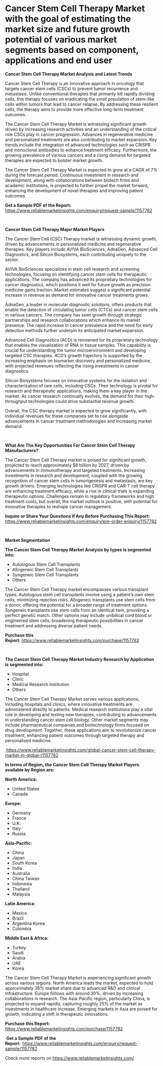 <p><h1>Cancer Stem Cell Therapy Market with the goal of estimating the market size and future growth potential of various market segments based on component, applications and end user</h1></p><p><strong>Cancer Stem Cell Therapy Market Analysis and Latest Trends</strong></p>
<p><p>Cancer Stem Cell Therapy is an innovative approach in oncology that targets cancer stem cells (CSCs) to prevent tumor recurrence and metastasis. Unlike conventional therapies that primarily kill rapidly dividing cells, this therapy focuses on eradicating the small population of stem-like cells within tumors that lead to cancer relapse. By addressing these resilient cells, the therapy aims to provide more effective long-term treatment outcomes.</p><p>The Cancer Stem Cell Therapy Market is witnessing significant growth driven by increasing research activities and an understanding of the critical role CSCs play in cancer progression. Advances in regenerative medicine and personalized treatments are also contributing to market expansion. Key trends include the integration of advanced technologies such as CRISPR and monoclonal antibodies to enhance treatment efficacy. Furthermore, the growing prevalence of various cancers and a rising demand for targeted therapies are expected to bolster market growth.</p><p>The Cancer Stem Cell Therapy Market is expected to grow at a CAGR of 7% during the forecast period. Continuous investment in research and development, along with collaborations between biotech firms and academic institutions, is projected to further propel the market forward, enhancing the development of novel therapies and improving patient outcomes.</p></p>
<p><strong>Get a Sample PDF of the Report:&nbsp;</strong> <a href="https://www.reliablemarketinsights.com/enquiry/request-sample/1157782?utm_campaign=2648&utm_medium=2&utm_source=Github&utm_content=ia&utm_term=03032025&utm_id=cancer-stem-cell-therapy">https://www.reliablemarketinsights.com/enquiry/request-sample/1157782</a></p>
<p>&nbsp;</p>
<p><strong>Cancer Stem Cell Therapy Major Market Players</strong></p>
<p><p>The Cancer Stem Cell (CSC) Therapy market is witnessing dynamic growth, driven by advancements in personalized medicine and regenerative therapies. Key players include AVIVA BioSciences, AdnaGen, Advanced Cell Diagnostics, and Silicon Biosystems, each contributing uniquely to the sector.</p><p>AVIVA BioSciences specializes in stem cell research and screening technologies, focusing on identifying cancer stem cells for therapeutic applications. The company has advanced its proprietary technologies for cancer diagnostics, which positions it well for future growth as precision medicine gains traction. Market estimates suggest a significant potential increase in revenue as demand for innovative cancer treatments grows.</p><p>AdnaGen, a leader in molecular diagnostic solutions, offers products that enable the detection of circulating tumor cells (CTCs) and cancer stem cells in various cancers. The company has seen growth through strategic partnerships and research collaborations which enhance its market presence. The rapid increase in cancer prevalence and the need for early detection methods further underpin its anticipated market expansion.</p><p>Advanced Cell Diagnostics (ACD) is renowned for its proprietary technology that enables the visualization of RNA in tissue samples. This capability is crucial for understanding the tumor microenvironment and developing targeted CSC therapies. ACD’s growth trajectory is supported by the increasing emphasis on biomarker discovery and personalized medicine, with projected revenues reflecting the rising investments in cancer diagnostics.</p><p>Silicon Biosystems focuses on innovative systems for the isolation and characterization of rare cells, including CSCs. Their technology is pivotal for research and therapeutic applications, making them a key player in the market. As cancer research continually evolves, the demand for their high-throughput technologies could drive substantial revenue growth.</p><p>Overall, the CSC therapy market is expected to grow significantly, with individual revenues for these companies set to rise alongside advancements in cancer treatment methodologies and increasing market demand.</p></p>
<p>&nbsp;</p>
<p><strong>What Are The Key Opportunities For Cancer Stem Cell Therapy Manufacturers?</strong></p>
<p><p>The Cancer Stem Cell Therapy market is poised for significant growth, projected to reach approximately $8 billion by 2027, driven by advancements in immunotherapy and targeted treatments. Increasing investments in research and development, coupled with the growing recognition of cancer stem cells in tumorigenesis and metastasis, are key growth drivers. Emerging technologies like CRISPR and CAR-T cell therapy are enhancing treatment efficacy, while a rise in clinical trials is expanding therapeutic options. Challenges remain in regulatory frameworks and high treatment costs, but overall, the market outlook is positive, with potential for innovative therapies to reshape cancer management.</p></p>
<p><strong>Inquire or Share Your Questions If Any Before Purchasing This Report:</strong> <a href="https://www.reliablemarketinsights.com/enquiry/pre-order-enquiry/1157782?utm_campaign=2648&utm_medium=2&utm_source=Github&utm_content=ia&utm_term=03032025&utm_id=cancer-stem-cell-therapy">https://www.reliablemarketinsights.com/enquiry/pre-order-enquiry/1157782</a></p>
<p>&nbsp;</p>
<p><strong>Market Segmentation</strong></p>
<p><strong>The Cancer Stem Cell Therapy Market Analysis by types is segmented into:</strong></p>
<p><ul><li>Autologous Stem Cell Transplants</li><li>Allogeneic Stem Cell Transplants</li><li>Syngeneic Stem Cell Transplants</li><li>Others</li></ul></p>
<p><p>The Cancer Stem Cell Therapy market encompasses various transplant types. Autologous stem cell transplants involve using a patient’s own stem cells, minimizing rejection risks. Allogeneic transplants use stem cells from a donor, offering the potential for a broader range of treatment options. Syngeneic transplants use stem cells from an identical twin, providing a perfect genetic match. Other options may include umbilical cord blood or engineered stem cells, broadening therapeutic possibilities in cancer treatment and addressing diverse patient needs.</p></p>
<p><strong>Purchase this Report:&nbsp;</strong><a href="https://www.reliablemarketinsights.com/purchase/1157782?utm_campaign=2648&utm_medium=2&utm_source=Github&utm_content=ia&utm_term=03032025&utm_id=cancer-stem-cell-therapy">https://www.reliablemarketinsights.com/purchase/1157782</a></p>
<p>&nbsp;</p>
<p><strong>The Cancer Stem Cell Therapy Market Industry Research by Application is segmented into:</strong></p>
<p><ul><li>Hospital</li><li>Clinic</li><li>Medical Research Institution</li><li>Others</li></ul></p>
<p><p>The Cancer Stem Cell Therapy Market serves various applications, including hospitals and clinics, where innovative treatments are administered directly to patients. Medical research institutions play a vital role in developing and testing new therapies, contributing to advancements in understanding cancer stem cell biology. Other market segments may include pharmaceutical companies and biotechnology firms focused on drug development. Together, these applications aim to revolutionize cancer treatment, enhancing patient outcomes through targeted therapy and personalized medicine.</p></p>
<p><a href="https://www.reliablemarketinsights.com/global-cancer-stem-cell-therapy-market-in-global-r1157782?utm_campaign=2648&utm_medium=2&utm_source=Github&utm_content=ia&utm_term=03032025&utm_id=cancer-stem-cell-therapy">&nbsp;https://www.reliablemarketinsights.com/global-cancer-stem-cell-therapy-market-in-global-r1157782</a></p>
<p><strong>In terms of Region, the Cancer Stem Cell Therapy Market Players available by Region are:</strong></p>
<p>
    <p> <strong> North America: </strong>
        <ul>
            <li>United States</li>
            <li>Canada</li>
        </ul>
        </p> 
    <p> <strong> Europe: </strong>
        <ul>
            <li>Germany</li>
            <li>France</li>
            <li>U.K.</li>
            <li>Italy</li>
            <li>Russia</li>
        </ul>
        </p> 
    <p> <strong> Asia-Pacific: </strong>
        <ul>
            <li>China</li>
            <li>Japan</li>
            <li>South Korea</li>
            <li>India</li>
            <li>Australia</li>
            <li>China Taiwan</li>
            <li>Indonesia</li>
            <li>Thailand</li>
            <li>Malaysia</li>
        </ul>
        </p> 
    <p> <strong> Latin America: </strong>
        <ul>
            <li>Mexico</li>
            <li>Brazil</li>
            <li>Argentina Korea</li>
            <li>Colombia</li>
        </ul>
        </p> 
    <p> <strong> Middle East & Africa: </strong>
        <ul>
            <li>Turkey</li>
            <li>Saudi</li>
            <li>Arabia</li>
            <li>UAE</li>
            <li>Korea</li>
        </ul>
    </p>
    </p>
<p><p>The Cancer Stem Cell Therapy Market is experiencing significant growth across various regions. North America leads the market, expected to hold approximately 38% market share due to advanced R&D and clinical infrastructure. Europe follows with around 30%, driven by increasing collaborations in research. The Asia-Pacific region, particularly China, is projected to expand rapidly, capturing roughly 25% of the market as investments in healthcare increase. Emerging markets in Asia are poised for growth, indicating a shift in therapeutic innovations.</p></p>
<p><strong>Purchase this Report: </strong><a href="https://www.reliablemarketinsights.com/purchase/1157782?utm_campaign=2648&utm_medium=2&utm_source=Github&utm_content=ia&utm_term=03032025&utm_id=cancer-stem-cell-therapy">https://www.reliablemarketinsights.com/purchase/1157782</a></p>
<p>&nbsp;<strong>Get a Sample PDF of the Report:&nbsp;&nbsp;</strong><a href="https://www.reliablemarketinsights.com/enquiry/request-sample/1157782?utm_campaign=2648&utm_medium=2&utm_source=Github&utm_content=ia&utm_term=03032025&utm_id=cancer-stem-cell-therapy">https://www.reliablemarketinsights.com/enquiry/request-sample/1157782</a></p>
<p><strong></strong></p>
<p>Check more reports on <a href="https://www.reliablemarketinsights.com/?utm_campaign=2648&utm_medium=2&utm_source=Github&utm_content=ia&utm_term=03032025&utm_id=cancer-stem-cell-therapy">https://www.reliablemarketinsights.com/</a></p>